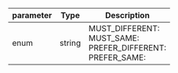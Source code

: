 | parameter | Type | Description |
| ----------- | ----------- |----------- |
| enum  |  string  | MUST_DIFFERENT: <br/>MUST_SAME: <br/>PREFER_DIFFERENT: <br/>PREFER_SAME:    |
